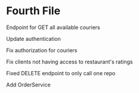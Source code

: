 # Fourth File

Endpoint for GET all available couriers

Update authentication

Fix authorization for couriers

Fix clients not having access to restaurant's ratings

Fixed DELETE endpoint to only call one repo

Add OrderService